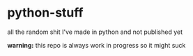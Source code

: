 # python-stuff
all the random shit I've made in python and not published yet

**warning:** this repo is always work in progress so it might suck
